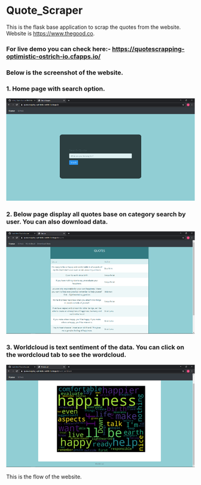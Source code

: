 
# Quote_Scraper

This is the flask base application to scrap the quotes from the website. Website is https://www.thegood.co. 

### For live demo you can check here:- https://quotescrapping-optimistic-ostrich-io.cfapps.io/

### Below is the screenshot of the website.

### 1. Home page with search option.

![](Images/Home.png)

### 2. Below page display all quotes base on category search by user. You can also download data.

![](Images/Quotes.png)

### 3. Worldcloud is text sentiment of the data. You can click on the wordcloud tab to see the wordcloud.

![](Images/Wordcloud.png)

This is the flow of the website.









